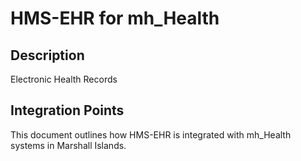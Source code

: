 # HMS-EHR for mh_Health

## Description

Electronic Health Records

## Integration Points

This document outlines how HMS-EHR is integrated with mh_Health systems in Marshall Islands.
